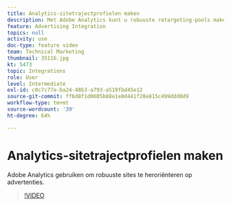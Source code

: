 ```yaml
---
title: Analytics-sitetrajectprofielen maken
description: Met Adobe Analytics kunt u robuuste retargeting-pools maken voor Advertising Cloud-remarketing.
feature: Advertising Integration
topics: null
activity: use
doc-type: feature video
team: Technical Marketing
thumbnail: 35116.jpg
kt: 5473
topic: Integrations
role: User
level: Intermediate
exl-id: c0c7c77e-ba24-48b3-a793-a519fbd45e12
source-git-commit: ff6d8f1d0605b88e1e8d441f28e815c499ddd0d9
workflow-type: tm+mt
source-wordcount: '39'
ht-degree: 64%

---
```


# Analytics-sitetrajectprofielen maken

Adobe Analytics gebruiken om robuuste sites te heroriënteren op advertenties.

>[!VIDEO](https://video.tv.adobe.com/v/35116/?quality=12&learn=on)
